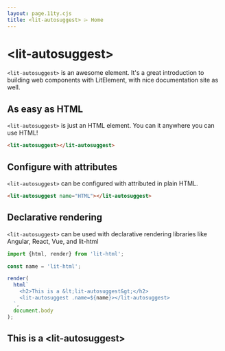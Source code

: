 ```yaml
---
layout: page.11ty.cjs
title: <lit-autosuggest> ⌲ Home
---
```


# &lt;lit-autosuggest>

`<lit-autosuggest>` is an awesome element. It's a great introduction to building web components with LitElement, with nice documentation site as well.

## As easy as HTML

<section class="columns">
  <div>

`<lit-autosuggest>` is just an HTML element. You can it anywhere you can use HTML!

```html
<lit-autosuggest></lit-autosuggest>
```

  </div>
  <div>

<lit-autosuggest></lit-autosuggest>

  </div>
</section>

## Configure with attributes

<section class="columns">
  <div>

`<lit-autosuggest>` can be configured with attributed in plain HTML.

```html
<lit-autosuggest name="HTML"></lit-autosuggest>
```

  </div>
  <div>

<lit-autosuggest name="HTML"></lit-autosuggest>

  </div>
</section>

## Declarative rendering

<section class="columns">
  <div>

`<lit-autosuggest>` can be used with declarative rendering libraries like Angular, React, Vue, and lit-html

```js
import {html, render} from 'lit-html';

const name = 'lit-html';

render(
  html`
    <h2>This is a &lt;lit-autosuggest&gt;</h2>
    <lit-autosuggest .name=${name}></lit-autosuggest>
  `,
  document.body
);
```

  </div>
  <div>

<h2>This is a &lt;lit-autosuggest&gt;</h2>
<lit-autosuggest name="lit-html"></lit-autosuggest>

  </div>
</section>

